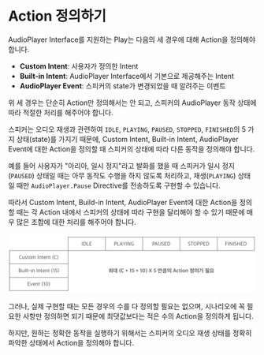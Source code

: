 # Action 정의하기

AudioPlayer Interface를 지원하는 Play는 다음의 세 경우에 대해 Action을 정의해야 합니다.

* **Custom Intent**: 사용자가 정의한 Intent
* **Built-in Intent**: AudioPlayer Interface에서 기본으로 제공해주는 Intent
* **AudioPlayer Event**: 스피커의 state가 변경되었을 때 알려주는 이벤트

위 세 경우는 단순히 Action만 정의해서는 안 되고, 스피커의 AudioPlayer 동작 상태에 따라 적절한 처리를 해주어야 합니다.

스피커는 오디오 재생과 관련하여 `IDLE`, `PLAYING`, `PAUSED`, `STOPPED`, `FINISHED`의 5 가지 상태\(state\)를 가지기 때문에, Custom Intent, Built-in Intent, AudioPlayer Event에 대한 Action을 정의할 때 스피커의 상태에 따라 다른 동작을 정의해야 합니다.

예를 들어 사용자가 "아리아, 일시 정지"라고 발화를 했을 때 스피커가 일시 정지\(`PAUSED`\) 상태일 때는 아무 동작도 수행을 하지 않도록 처리하고, 재생\(`PLAYING`\) 상태일 때만 `AudioPlayer.Pause` Directive를 전송하도록 구현할 수 있습니다.

따라서 Custom Intent, Build-in Intent, AudioPlayer Event에 대한 Action을 정의할 때는 각 Action 내에서 스피커의 상태에 따라 구현을 달리해야 할 수 있기 때문에 매우 많은 조합에 대한 처리를 해주어야 합니다.

![](../../../.gitbook/assets/audioplayer-define-action-01.png)

그러나, 실제 구현할 때는 모든 경우의 수를 다 정의할 필요는 없으며, 시나리오에 꼭 필요한 사항만 정의하면 되기 때문에 최댓값보다는 적은 수의 Action을 정의하게 됩니다.

하지만, 원하는 정확한 동작을 실행하기 위해서는 스피커의 오디오 재생 상태를 정확히 파악한 상태에서 Action을 정의해야 합니다.

